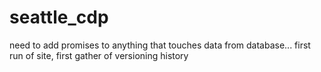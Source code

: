 # seattle_cdp

need to add promises to anything that touches data from database...
first run of site, first gather of versioning history
